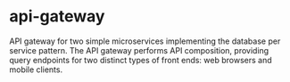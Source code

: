 # api-gateway
API gateway for two simple microservices implementing the database per service pattern. The API gateway performs API composition, providing query endpoints for two distinct types of front ends: web browsers and mobile clients.
